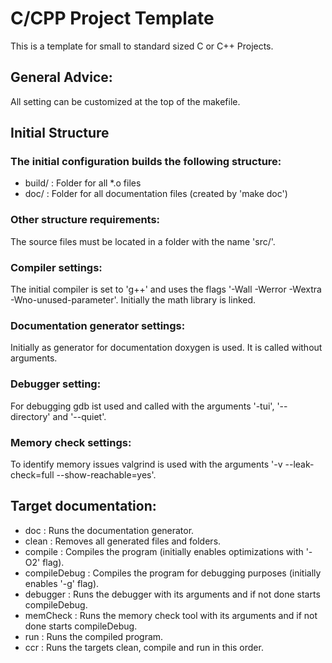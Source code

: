 # C/CPP Project Template
This is a template for small to standard sized C or C++ Projects.

## General Advice:
All setting can be customized at the top of the makefile.

## Initial Structure
### The initial configuration builds the following structure:
- build/    : Folder for all *.o files
- doc/      : Folder for all documentation files (created by 'make doc')

### Other structure requirements:
The source files must be located in a folder with the name 'src/'.

### Compiler settings:
The initial compiler is set to 'g++' and uses the flags '-Wall -Werror -Wextra -Wno-unused-parameter'. Initially the math library is linked.

### Documentation generator settings:
Initially as generator for documentation doxygen is used. It is called without arguments.

### Debugger setting:
For debugging gdb ist used and called with the arguments '-tui', '--directory' and  '--quiet'. 

### Memory check settings:
To identify memory issues valgrind is used with the arguments '-v --leak-check=full --show-reachable=yes'.

## Target documentation:
- doc           : Runs the documentation generator. 
- clean         : Removes all generated files and folders.
- compile       : Compiles the program (initially enables optimizations with '-O2' flag).
- compileDebug  : Compiles the program for debugging purposes (initially enables '-g' flag).
- debugger      : Runs the debugger with its arguments and if not done starts compileDebug.
- memCheck      : Runs the memory check tool with its arguments and if not done starts compileDebug.
- run           : Runs the compiled program.
- ccr           : Runs the targets clean, compile and run in this order.

